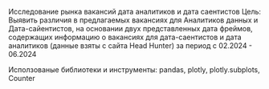 Исследование рынка вакансий дата аналитиков и дата саентистов
Цель: Выявить различия в предлагаемых вакансиях для Аналитиков данных и Дата-сайентистов, на основании двух представленных дата фреймов, 
содержащих информацию о вакансиях для дата-саентистов и дата аналитиков (данные взяты с сайта Head Hunter) за период с 02.2024 - 06.2024

Исползованые библиотеки и инструменты: pandas, plotly,  plotly.subplots,  Counter
